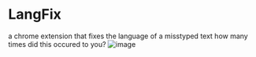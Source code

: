 # LangFix
 a chrome extension that fixes the language of a misstyped text
 how many times did this occured to you?
 ![image](https://github.com/user-attachments/assets/d9a9fd41-2e04-4aef-b552-b19d14e9dcca)
